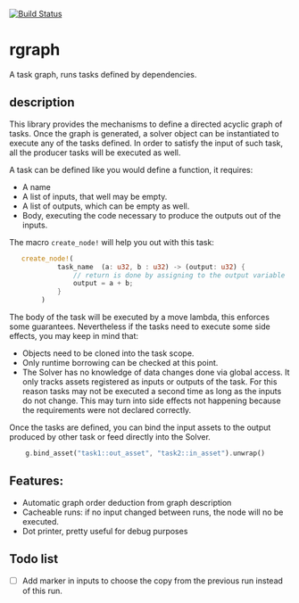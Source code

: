 [![Build Status](https://travis-ci.org/LuisAyuso/rgraph.svg?branch=master)](https://travis-ci.org/LuisAyuso/rgraph)
# rgraph
A task graph, runs tasks defined by dependencies. 

## description

This library provides the mechanisms to define a directed acyclic graph of tasks. 
Once the graph is generated, a solver object can be instantiated to execute any of the tasks defined. 
In order to satisfy the input of such task, all the producer tasks will be executed as well. 

A task can be defined like you would define a function, it requires:
- A name
- A list of inputs, that well may be empty.
- A list of outputs, which can be empty as well.
- Body, executing the code necessary to produce the outputs out of the inputs.

The macro `create_node!` will help you out with this task:

```rust
   create_node!(
            task_name  (a: u32, b : u32) -> (output: u32) {
                // return is done by assigning to the output variable
                output = a + b;
            }
        )
```

The body of the task will be executed by a move lambda, this enforces some guarantees. 
Nevertheless if the tasks need to execute some side effects, you may keep in mind that:
- Objects need to be cloned into the task scope.
- Only runtime borrowing can be checked at this point.
- The Solver has no knowledge of data changes done via global access. It only tracks assets registered as inputs or outputs of the task. For this reason tasks may not be executed a second time as long as the inputs do not change. This may turn into side effects not happening because the requirements were not declared correctly.  

Once the tasks are defined, you can bind the input assets to the output produced by other task
or feed directly into the Solver.

```rust
    g.bind_asset("task1::out_asset", "task2::in_asset").unwrap()
```

## Features:

- Automatic graph order deduction from graph description
- Cacheable runs: if no input changed between runs, the node will no be executed.
- Dot printer, pretty useful for debug purposes 


## Todo list
- [ ] Add marker in inputs to choose the copy from the previous run instead of this run.
